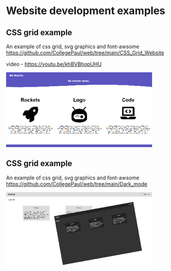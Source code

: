 # Website development examples


## CSS grid example 
An example of css grid, svg graphics and font-awsome
https://github.com/CollegePaul/web/tree/main/CSS_Grid_Website

video - https://youtu.be/khBVBhopUHU

![Alt text](markdown_images/grid.png?raw=true "notes")


## CSS grid example  
An example of css grid, svg graphics and font-awsome
https://github.com/CollegePaul/web/tree/main/Dark_mode

![Alt text](markdown_images/dark.jpg?raw=true "notes")

